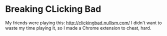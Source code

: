 Breaking CLicking Bad
========================================

My friends were playing this: http://clickingbad.nullism.com/
I didn't want to waste my time playing it, so I made a Chrome extension to cheat, hard.

